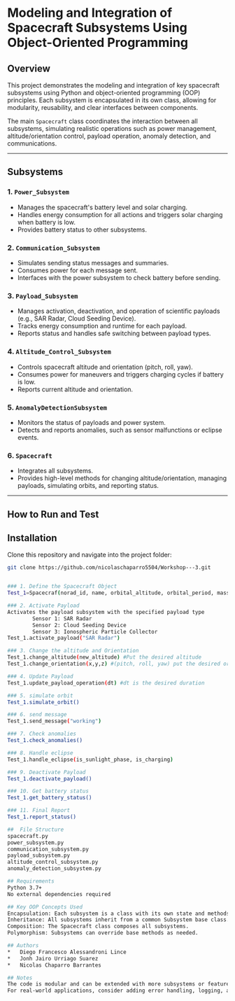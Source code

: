 # Modeling and Integration of Spacecraft Subsystems Using Object-Oriented Programming

## Overview

This project demonstrates the modeling and integration of key spacecraft subsystems using Python and object-oriented programming (OOP) principles. Each subsystem is encapsulated in its own class, allowing for modularity, reusability, and clear interfaces between components.

The main `Spacecraft` class coordinates the interaction between all subsystems, simulating realistic operations such as power management, altitude/orientation control, payload operation, anomaly detection, and communications.

---

## Subsystems

### 1. `Power_Subsystem`
- Manages the spacecraft's battery level and solar charging.
- Handles energy consumption for all actions and triggers solar charging when battery is low.
- Provides battery status to other subsystems.

### 2. `Communication_Subsystem`
- Simulates sending status messages and summaries.
- Consumes power for each message sent.
- Interfaces with the power subsystem to check battery before sending.

### 3. `Payload_Subsystem`
- Manages activation, deactivation, and operation of scientific payloads (e.g., SAR Radar, Cloud Seeding Device).
- Tracks energy consumption and runtime for each payload.
- Reports status and handles safe switching between payload types.

### 4. `Altitude_Control_Subsystem`
- Controls spacecraft altitude and orientation (pitch, roll, yaw).
- Consumes power for maneuvers and triggers charging cycles if battery is low.
- Reports current altitude and orientation.

### 5. `AnomalyDetectionSubsystem`
- Monitors the status of payloads and power system.
- Detects and reports anomalies, such as sensor malfunctions or eclipse events.

### 6. `Spacecraft`
- Integrates all subsystems.
- Provides high-level methods for changing altitude/orientation, managing payloads, simulating orbits, and reporting status.

---

## How to Run and Test

## Installation
Clone this repository and navigate into the project folder:
```bash
git clone https://github.com/nicolaschaparro5504/Workshop---3.git


### 1. Define the Spacecraft Object
Test_1=Spacecraf(norad_id, name, orbital_altitude, orbital_period, mass, country)

### 2. Activate Payload
Activates the payload subsystem with the specified payload type
        Sensor 1: SAR Radar
        Sensor 2: Cloud Seeding Device
        Sensor 3: Ionospheric Particle Collector
Test_1.activate_payload("SAR Radar")

### 3. Change the altitude and Orientation
Test_1.change_altitude(new_altitude) #Put the desired altitude
Test_1.change_orientation(x,y,z) #(pitch, roll, yaw) put the desired orientation

### 4. Update Payload
Test_1.update_payload_operation(dt) #dt is the desired duration

### 5. simulate orbit
Test_1.simulate_orbit()

### 6. send message
Test_1.send_message("working")

### 7. Check anomalies
Test_1.check_anomalies()

### 8. Handle eclipse
Test_1.handle_eclipse(is_sunlight_phase, is_charging)

### 9. Deactivate Payload
Test_1.deactivate_payload()

### 10. Get battery status
Test_1.get_battery_status()

### 11. Final Report
Test_1.report_status()

##  File Structure
spacecraft.py
power_subsystem.py
communication_subsystem.py
payload_subsystem.py
altitude_control_subsystem.py
anomaly_detection_subsystem.py

## Requirements
Python 3.7+
No external dependencies required

## Key OOP Concepts Used
Encapsulation: Each subsystem is a class with its own state and methods.
Inheritance: All subsystems inherit from a common Subsystem base class.
Composition: The Spacecraft class composes all subsystems.
Polymorphism: Subsystems can override base methods as needed.

## Authors
*   Diego Francesco Alessandroni Lince
*   Jonh Jairo Urriago Suarez
*   Nicolas Chaparro Barrantes

## Notes
The code is modular and can be extended with more subsystems or features.
For real-world applications, consider adding error handling, logging, and more detailed simulation logic.

